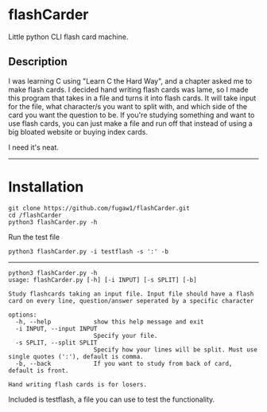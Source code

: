 # flashCarder
Little python CLI flash card machine.

## Description
I was learning C using "Learn C the Hard Way", and a chapter asked me to make flash cards.
I decided hand writing flash cards was lame, so I made this program that takes in a file and turns it into flash cards.
It will take input for the file, what character/s you want to split with, and which side of the card you want the question to be.
If you're studying something and want to use flash cards, you can just make a file and run off that instead of using a big bloated website or buying index cards.

I need it's neat.

___
# Installation
```
git clone https://github.com/fugaw1/flashCarder.git
cd /flashCarder
python3 flashCarder.py -h
```

Run the test file
```
python3 flashCarder.py -i testflash -s ':' -b
```
___

```
python3 flashCarder.py -h                                   
usage: flashCarder.py [-h] [-i INPUT] [-s SPLIT] [-b]

Study flashcards taking an input file. Input file should have a flash card on every line, question/answer seperated by a specific character

options:
  -h, --help            show this help message and exit
  -i INPUT, --input INPUT
                        Specify your file.
  -s SPLIT, --split SPLIT
                        Specify how your lines will be split. Must use single quotes (':'), default is comma.
  -b, --back            If you want to study from back of card, default is front.

Hand writing flash cards is for losers.
```

Included is testflash, a file you can use to test the functionality.
